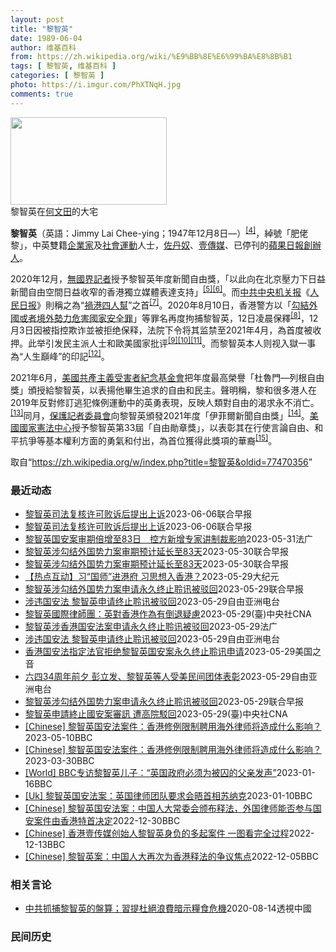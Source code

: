 ```yaml
---
layout: post
title: "黎智英"
date: 1989-06-04
author: 维基百科
from: https://zh.wikipedia.org/wiki/%E9%BB%8E%E6%99%BA%E8%8B%B1
tags: [ 黎智英, 维基百科 ]
categories: [ 黎智英 ]
photo: https://i.imgur.com/PhXTNqH.jpg
comments: true
---
```

<div class="mw-parser-output"><div id="noteTA-97071178" class="noteTA"><div class="noteTA-group"><div data-noteta-group-source="module" data-noteta-group="IT"></div></div><div class="noteTA-local"><div data-noteta-code="zh:巧克力; zh-tw:巧克力; zh-hk:朱古力; zh-cn:巧克力;"></div><div data-noteta-code="zh-tw:黑道; zh-hk:黑社會; zh-cn:黑社会;"></div><div data-noteta-code="zh-tw:飯店; zh-hk:酒店; zh-cn:饭店;"></div><div data-noteta-code="zh-tw:伍佛維茲; zh-hk:沃夫維茲 ;zh-cn:沃尔福威茨;"></div></div></div>

<div class="thumb tright"><div class="thumbinner" style="width:252px;"><a href="/wiki/File:Jimmy_Lai_Chee-ying_home_in_Ho_Man_Tin_20200418.png" class="image"><img src="//upload.wikimedia.org/wikipedia/commons/thumb/9/9f/Jimmy_Lai_Chee-ying_home_in_Ho_Man_Tin_20200418.png/250px-Jimmy_Lai_Chee-ying_home_in_Ho_Man_Tin_20200418.png" decoding="async" width="250" height="140" class="thumbimage" srcset="//upload.wikimedia.org/wikipedia/commons/thumb/9/9f/Jimmy_Lai_Chee-ying_home_in_Ho_Man_Tin_20200418.png/375px-Jimmy_Lai_Chee-ying_home_in_Ho_Man_Tin_20200418.png 1.5x, //upload.wikimedia.org/wikipedia/commons/thumb/9/9f/Jimmy_Lai_Chee-ying_home_in_Ho_Man_Tin_20200418.png/500px-Jimmy_Lai_Chee-ying_home_in_Ho_Man_Tin_20200418.png 2x" data-file-width="861" data-file-height="481"></a>  <div class="thumbcaption"><div class="magnify"><a href="/wiki/File:Jimmy_Lai_Chee-ying_home_in_Ho_Man_Tin_20200418.png" class="internal" title="放大"></a></div>黎智英在<a href="/wiki/%E4%BD%95%E6%96%87%E7%94%B0" title="何文田">何文田</a>的大宅</div></div></div>
<p><b>黎智英</b>（英語：<span lang="en">Jimmy Lai Chee-ying</span>；1947年12月8日<span class="useeditintro" title="Template:BLP editintro">—</span>）<sup id="cite_ref-7" class="reference"><a href="#cite_note-7">[4]</a></sup>，綽號「肥佬黎」，中英雙籍<a href="/wiki/%E4%BC%81%E4%B8%9A%E5%AE%B6" title="企业家">企業家</a>及<a href="/wiki/%E7%A4%BE%E6%9C%83%E9%81%8B%E5%8B%95" title="社會運動">社會運動</a>人士，<a href="/wiki/%E4%BD%90%E4%B8%B9%E5%A5%B4" title="佐丹奴">佐丹奴</a>、<a href="/wiki/%E5%A3%B9%E5%82%B3%E5%AA%92" title="壹傳媒">壹傳媒</a>、已停刊的<a href="/wiki/%E8%98%8B%E6%9E%9C%E6%97%A5%E5%A0%B1_(%E9%A6%99%E6%B8%AF)" title="蘋果日報 (香港)">蘋果日報</a><a href="/wiki/%E5%89%B5%E8%BE%A6%E4%BA%BA" class="mw-redirect" title="創辦人">創辦人</a>。
</p><p>2020年12月，<a href="/wiki/%E7%84%A1%E5%9C%8B%E7%95%8C%E8%A8%98%E8%80%85" class="mw-redirect" title="無國界記者">無國界記者</a>授予黎智英年度新聞自由獎，「以此向在北京壓力下日益新聞自由空間日益收窄的香港獨立媒體表達支持」<sup id="cite_ref-8" class="reference"><a href="#cite_note-8">[5]</a></sup><sup id="cite_ref-9" class="reference"><a href="#cite_note-9">[6]</a></sup>。而<a href="/wiki/%E4%B8%AD%E5%85%B1%E4%B8%AD%E5%A4%AE%E6%9C%BA%E5%85%B3%E6%8A%A5" title="中共中央机关报">中共中央机关报</a>《<a href="/wiki/%E4%BA%BA%E6%B0%91%E6%97%A5%E6%8A%A5" title="人民日报">人民日报</a>》則稱之為“<a href="/wiki/%E7%A5%B8%E6%B8%AF%E5%9B%9B%E4%BA%BA%E5%B8%AE" title="祸港四人帮">禍港四人幫</a>”之首<sup id="cite_ref-王平2019_10-0" class="reference"><a href="#cite_note-王平2019-10">[7]</a></sup>。2020年8月10日，香港警方以「<a href="/wiki/%E4%B8%AD%E8%8F%AF%E4%BA%BA%E6%B0%91%E5%85%B1%E5%92%8C%E5%9C%8B%E9%A6%99%E6%B8%AF%E7%89%B9%E5%88%A5%E8%A1%8C%E6%94%BF%E5%8D%80%E7%B6%AD%E8%AD%B7%E5%9C%8B%E5%AE%B6%E5%AE%89%E5%85%A8%E6%B3%95" title="中華人民共和國香港特別行政區維護國家安全法">勾結外國或者境外勢力危害國家安全罪</a>」等罪名再度拘捕黎智英，12日凌晨保釋<sup id="cite_ref-auto_11-0" class="reference"><a href="#cite_note-auto-11">[8]</a></sup>，12月3日因被指控欺诈並被拒绝保释，法院下令将其监禁至2021年4月，為首度被收押。此举引发民主派人士和歐美國家批评<sup id="cite_ref-12" class="reference"><a href="#cite_note-12">[9]</a></sup><sup id="cite_ref-13" class="reference"><a href="#cite_note-13">[10]</a></sup><sup id="cite_ref-over100_14-0" class="reference"><a href="#cite_note-over100-14">[11]</a></sup>。而黎智英本人则视入獄一事為“人生巔峰”的印記<sup id="cite_ref-15" class="reference"><a href="#cite_note-15">[12]</a></sup>。
</p><p>2021年6月，<a href="/wiki/%E5%85%B1%E7%94%A2%E4%B8%BB%E7%BE%A9%E5%8F%97%E9%9B%A3%E8%80%85%E7%B4%80%E5%BF%B5%E5%9F%BA%E9%87%91%E6%9C%83" title="共產主義受難者紀念基金會">美國共產主義受害者紀念基金會</a>把年度最高榮譽「杜魯門—列根自由獎」頒授給黎智英，以表揚他畢生追求的自由和民主。聲明稱，黎和很多港人在2019年反對修訂逃犯條例運動中的英勇表現，反映人類對自由的渴求永不消亡。<sup id="cite_ref-16" class="reference"><a href="#cite_note-16">[13]</a></sup>同月，<a href="/wiki/%E4%BF%9D%E8%AD%B7%E8%A8%98%E8%80%85%E5%A7%94%E5%93%A1%E6%9C%83" title="保護記者委員會">保護記者委員會</a>向黎智英頒發2021年度「伊菲爾新聞自由獎」<sup id="cite_ref-17" class="reference"><a href="#cite_note-17">[14]</a></sup>。<a href="/wiki/%E5%9C%8B%E5%AE%B6%E6%86%B2%E6%B3%95%E4%B8%AD%E5%BF%83" title="國家憲法中心">美國國家憲法中心</a>授予黎智英第33屆「自由勛章獎」，以表彰其在行使言論自由、和平抗爭等基本權利方面的勇氣和付出，為首位獲得此獎項的華裔<sup id="cite_ref-18" class="reference"><a href="#cite_note-18">[15]</a></sup>。
</p>
</div><!--esi <esi:include src="/esitest-fa8a495983347898/content" /> --><noscript><img src="//zh.wikipedia.org/wiki/Special:CentralAutoLogin/start?type=1x1" alt="" title="" width="1" height="1" style="border: none; position: absolute;"></noscript>
<div class="printfooter" data-nosnippet="">取自“<a dir="ltr" href="https://zh.wikipedia.org/w/index.php?title=黎智英&amp;oldid=77470356">https://zh.wikipedia.org/w/index.php?title=黎智英&amp;oldid=77470356</a>”</div><div id="recent-news"><h3>最近动态</h3><ul><li><a href="https://nodebe4.github.io/waimei/2023-06-06/%E9%BB%8E%E6%99%BA%E8%8B%B1%E5%8F%B8%E6%B3%95%E5%A4%8D%E6%A0%B8%E8%AE%B8%E5%8F%AF%E8%B4%A5%E8%AF%89%E5%90%8E%E6%8F%90%E5%87%BA%E4%B8%8A%E8%AF%89" title="黎智英司法复核许可败诉后提出上诉—— 香港高院上月拒批香港壹传媒集团创办人黎智英司法复核许可后，黎智英6月1日提出上诉，案件暂时未有聆讯排期。 据香港星岛网报道，黎智英早前入禀香港高等法院，要求...">黎智英司法复核许可败诉后提出上诉</a><time>2023-06-06</time><a class="tag">联合早报</a></li>
<li><a href="https://nodebe4.github.io/waimei/2023-06-06/%E9%BB%8E%E6%99%BA%E8%8B%B1%E5%8F%B8%E6%B3%95%E5%A4%8D%E6%A0%B8%E8%AE%B8%E5%8F%AF%E8%B4%A5%E8%AF%89%E5%90%8E%E6%8F%90%E5%87%BA%E4%B8%8A%E8%AF%89" title="黎智英司法复核许可败诉后提出上诉—— 香港高院上月拒批香港壹传媒集团创办人黎智英司法复核许可后，黎智英6月1日提出上诉，案件暂时未有聆讯排期。 据香港星岛网报道，黎智英早前入禀香港高等法院，要求...">黎智英司法复核许可败诉后提出上诉</a><time>2023-06-06</time><a class="tag">联合早报</a></li>
<li><a href="https://nodebe4.github.io/waimei/2023-05-31/%E9%BB%8E%E6%99%BA%E8%8B%B1%E5%9B%BD%E5%AE%89%E6%A1%88%E5%AE%A1%E6%9C%9F%E5%80%8D%E5%A2%9E%E8%87%B383%E6%97%A5-%E6%8E%A7%E6%96%B9%E6%96%B0%E5%A2%9E%E4%B8%93%E5%AE%B6%E8%AE%B2%E5%88%B6%E8%A3%81%E5%BD%B1%E5%93%8D" title="黎智英国安案审期倍增至83日　控方新增专家讲制裁影响—— 31/05/2023 - 10:38 中美因《港区国安法》打击香港人权而各自发起制裁行动，壹传媒创办人黎智英被控触犯国安法的勾结外国势力...">黎智英国安案审期倍增至83日　控方新增专家讲制裁影响</a><time>2023-05-31</time><a class="tag">法广</a></li>
<li><a href="https://nodebe4.github.io/waimei/2023-05-30/%E9%BB%8E%E6%99%BA%E8%8B%B1%E6%B6%89%E5%8B%BE%E7%BB%93%E5%A4%96%E5%9B%BD%E5%8A%BF%E5%8A%9B%E6%A1%88%E5%AE%A1%E6%9C%9F%E9%A2%84%E8%AE%A1%E5%BB%B6%E9%95%BF%E8%87%B383%E5%A4%A9" title="黎智英涉勾结外国势力案审期预计延长至83天—— 香港壹传媒创办人黎智英涉嫌串谋勾结外国势力案星期二（5月30日）在高等法院进行案件管理聆讯。此案9月25日开审，审期原本预计40天，各方经商讨后预...">黎智英涉勾结外国势力案审期预计延长至83天</a><time>2023-05-30</time><a class="tag">联合早报</a></li>
<li><a href="https://nodebe4.github.io/waimei/2023-05-30/%E9%BB%8E%E6%99%BA%E8%8B%B1%E6%B6%89%E5%8B%BE%E7%BB%93%E5%A4%96%E5%9B%BD%E5%8A%BF%E5%8A%9B%E6%A1%88%E5%AE%A1%E6%9C%9F%E9%A2%84%E8%AE%A1%E5%BB%B6%E9%95%BF%E8%87%B383%E5%A4%A9" title="黎智英涉勾结外国势力案审期预计延长至83天—— 香港壹传媒创办人黎智英涉嫌串谋勾结外国势力案星期二（5月30日）在高等法院进行案件管理聆讯。此案9月25日开审，审期原本预计40天，各方经商讨后预...">黎智英涉勾结外国势力案审期预计延长至83天</a><time>2023-05-30</time><a class="tag">联合早报</a></li>
<li><a href="https://nodebe4.github.io/waimei/2023-05-29/%E7%83%AD%E7%82%B9%E4%BA%92%E5%8A%A8-%E4%B9%A0-%E5%9B%BD%E5%B8%88-%E8%BF%9B%E6%B8%AF%E5%BA%9C-%E4%B9%A0%E6%80%9D%E6%83%B3%E5%85%A5%E9%A6%99%E6%B8%AF" title="【热点互动】习“国师”进港府 习思想入香港？—— 【大纪元2023年05月30日讯】习近平“国师”进港府，“习思想”入侵香港？香港公民党自行解散，中共会善罢甘休？黎智英质疑司法存不公，国安法官驳...">【热点互动】习“国师”进港府 习思想入香港？</a><time>2023-05-29</time><a class="tag">大纪元</a></li>
<li><a href="https://nodebe4.github.io/waimei/2023-05-29/%E9%BB%8E%E6%99%BA%E8%8B%B1%E6%B6%89%E5%8B%BE%E7%BB%93%E5%A4%96%E5%9B%BD%E5%8A%BF%E5%8A%9B%E6%A1%88%E7%94%B3%E8%AF%B7%E6%B0%B8%E4%B9%85%E7%BB%88%E6%AD%A2%E8%81%86%E8%AE%AF%E8%A2%AB%E9%A9%B3%E5%9B%9E" title="黎智英涉勾结外国势力案申请永久终止聆讯被驳回—— 香港壹传媒创办人黎智英涉嫌串谋勾结外国势力案件将于9月开审，辩方早前申请永久终止聆讯。三名《香港国安法》指定法官星期一（5月29日）颁布书面判词...">黎智英涉勾结外国势力案申请永久终止聆讯被驳回</a><time>2023-05-29</time><a class="tag">联合早报</a></li>
<li><a href="https://nodebe4.github.io/waimei/2023-05-29/%E6%B6%89%E8%BF%9D%E5%9B%BD%E5%AE%89%E6%B3%95-%E9%BB%8E%E6%99%BA%E8%8B%B1%E7%94%B3%E8%AF%B7%E7%BB%88%E6%AD%A2%E8%81%86%E8%AE%AF%E8%A2%AB%E9%A9%B3%E5%9B%9E" title="涉违国安法 黎智英申请终止聆讯被驳回—— 香港壹传媒创办人黎智英（中）2020年12月被捕入监服刑 美联社资料图 涉及多宗港版国安法案件的香港壹传媒创办人黎智英申请终止聆讯被驳回。香港高等法院强...">涉违国安法 黎智英申请终止聆讯被驳回</a><time>2023-05-29</time><a class="tag">自由亚洲电台</a></li>
<li><a href="https://nodebe4.github.io/waimei/2023-05-29/%E9%BB%8E%E6%99%BA%E8%8B%B1%E5%9C%8B%E9%9A%9B%E5%BE%8B%E5%B8%AB%E5%9C%98-%E8%8B%B1%E5%B0%8D%E9%A6%99%E6%B8%AF%E4%BD%9C%E7%82%BA%E6%9C%89%E5%80%92%E9%80%80%E7%96%91%E6%85%AE" title="黎智英國際律師團：英對香港作為有倒退疑慮—— 壹傳媒集團創辦人、英國公民黎智英2023年稍晚將依港區國安法受審。領導黎智英國際律師團隊的蓋拉格（左1）認為，英國政府在維護香港自由民主上有倒退疑慮...">黎智英國際律師團：英對香港作為有倒退疑慮</a><time>2023-05-29</time><a class="tag">(臺)中央社CNA</a></li>
<li><a href="https://nodebe4.github.io/waimei/2023-05-29/%E9%BB%8E%E6%99%BA%E8%8B%B1%E6%B6%89%E9%A6%99%E6%B8%AF%E5%9B%BD%E5%AE%89%E6%B3%95%E6%A1%88%E7%94%B3%E8%AF%B7%E6%B0%B8%E4%B9%85%E7%BB%88%E6%AD%A2%E8%81%86%E8%AE%AF%E8%A2%AB%E9%A9%B3%E5%9B%9E" title="黎智英涉香港国安法案申请永久终止聆讯被驳回—— 29/05/2023 - 20:28 香港壹传媒创办人黎智英涉《香港国安法》，被控“串谋勾结外国或者境外势力危害国家安全罪”一案，将于9月25日开...">黎智英涉香港国安法案申请永久终止聆讯被驳回</a><time>2023-05-29</time><a class="tag">法广</a></li>
<li><a href="https://nodebe4.github.io/waimei/2023-05-29/%E6%B6%89%E8%BF%9D%E5%9B%BD%E5%AE%89%E6%B3%95-%E9%BB%8E%E6%99%BA%E8%8B%B1%E7%94%B3%E8%AF%B7%E7%BB%88%E6%AD%A2%E8%81%86%E8%AE%AF%E8%A2%AB%E9%A9%B3%E5%9B%9E" title="涉违国安法 黎智英申请终止聆讯被驳回—— 香港壹传媒创办人黎智英（中）2020年12月被捕入监服刑 美联社资料图 涉及多宗港版国安法案件的香港壹传媒创办人黎智英申请终止聆讯被驳回。香港高等法院强...">涉违国安法 黎智英申请终止聆讯被驳回</a><time>2023-05-29</time><a class="tag">自由亚洲电台</a></li>
<li><a href="https://nodebe4.github.io/waimei/2023-05-29/%E9%A6%99%E6%B8%AF%E5%9B%BD%E5%AE%89%E6%B3%95%E6%8C%87%E5%AE%9A%E6%B3%95%E5%AE%98%E6%8B%92%E7%BB%9D%E9%BB%8E%E6%99%BA%E8%8B%B1%E5%9B%BD%E5%AE%89%E6%A1%88%E6%B0%B8%E4%B9%85%E7%BB%88%E6%AD%A2%E8%81%86%E8%AE%AF%E7%94%B3%E8%AF%B7" title="香港国安法指定法官拒绝黎智英国安案永久终止聆讯申请—— Mon, 29 May 2023 14:53:15 GMT 资料照 - 香港著名媒体人士、前香港壹传媒创办人黎智英。 香港三名国安法指定法...">香港国安法指定法官拒绝黎智英国安案永久终止聆讯申请</a><time>2023-05-29</time><a class="tag">美国之音</a></li>
<li><a href="https://nodebe4.github.io/waimei/2023-05-29/%E5%85%AD%E5%9B%9B34%E5%91%A8%E5%B9%B4%E5%89%8D%E5%A4%95-%E5%BD%AD%E7%AB%8B%E5%8F%91-%E9%BB%8E%E6%99%BA%E8%8B%B1%E7%AD%89%E4%BA%BA%E5%8F%97%E7%BE%8E%E6%B0%91%E9%97%B4%E5%9B%A2%E4%BD%93%E8%A1%A8%E5%BD%B0" title="六四34周年前夕 彭立发、黎智英等人受美民间团体表彰—— 本次活动的海报。（视觉艺术家协会提供） Photo: RFA 在六四事件三十四周年到来之际，北京四通桥抗议者彭立发、香港壹传媒创办人黎智...">六四34周年前夕 彭立发、黎智英等人受美民间团体表彰</a><time>2023-05-29</time><a class="tag">自由亚洲电台</a></li>
<li><a href="https://nodebe4.github.io/waimei/2023-05-29/%E9%BB%8E%E6%99%BA%E8%8B%B1%E6%B6%89%E5%8B%BE%E7%BB%93%E5%A4%96%E5%9B%BD%E5%8A%BF%E5%8A%9B%E6%A1%88%E7%94%B3%E8%AF%B7%E6%B0%B8%E4%B9%85%E7%BB%88%E6%AD%A2%E8%81%86%E8%AE%AF%E8%A2%AB%E9%A9%B3%E5%9B%9E" title="黎智英涉勾结外国势力案申请永久终止聆讯被驳回—— 香港壹传媒创办人黎智英涉嫌串谋勾结外国势力案件将于9月开审，辩方早前申请永久终止聆讯。三名《香港国安法》指定法官星期一（5月29日）颁布书面判词...">黎智英涉勾结外国势力案申请永久终止聆讯被驳回</a><time>2023-05-29</time><a class="tag">联合早报</a></li>
<li><a href="https://nodebe4.github.io/waimei/2023-05-29/%E9%BB%8E%E6%99%BA%E8%8B%B1%E7%94%B3%E8%AB%8B%E7%B5%82%E6%AD%A2%E5%9C%8B%E5%AE%89%E6%A1%88%E5%AF%A9%E8%A8%8A-%E9%81%AD%E9%AB%98%E9%99%A2%E9%A7%81%E5%9B%9E" title="黎智英申請終止國安案審訊 遭高院駁回—— （中央社記者張謙香港29日電）香港壹傳媒創辦人黎智英涉嫌串謀勾結外國勢力的案件將於9月開審，他先前申請永久終止聆訊，但高等法院今天頒布書面判詞，駁回有關...">黎智英申請終止國安案審訊 遭高院駁回</a><time>2023-05-29</time><a class="tag">(臺)中央社CNA</a></li>
<li><a href="https://nodebe4.github.io/waimei/2023-05-10/Chinese-%E9%BB%8E%E6%99%BA%E8%8B%B1%E5%9B%BD%E5%AE%89%E6%B3%95%E6%A1%88%E4%BB%B6-%E9%A6%99%E6%B8%AF%E4%BF%AE%E4%BE%8B%E9%99%90%E5%88%B6%E8%81%98%E7%94%A8%E6%B5%B7%E5%A4%96%E5%BE%8B%E5%B8%88%E5%B0%86%E9%80%A0%E6%88%90%E4%BB%80%E4%B9%88%E5%BD%B1%E5%93%8D" title="[Chinese] 黎智英国安法案件：香港修例限制聘用海外律师将造成什么影响？—— 黎智英国安法案件：香港修例限制聘用海外律师将造成什么影响？ 2023年3月31日 最近更新： 2023年5月1...">[Chinese] 黎智英国安法案件：香港修例限制聘用海外律师将造成什么影响？</a><time>2023-05-10</time><a class="tag">BBC</a></li>
<li><a href="https://nodebe4.github.io/waimei/2023-03-30/Chinese-%E9%BB%8E%E6%99%BA%E8%8B%B1%E5%9B%BD%E5%AE%89%E6%B3%95%E6%A1%88%E4%BB%B6-%E9%A6%99%E6%B8%AF%E4%BF%AE%E4%BE%8B%E9%99%90%E5%88%B6%E8%81%98%E7%94%A8%E6%B5%B7%E5%A4%96%E5%BE%8B%E5%B8%88%E5%B0%86%E9%80%A0%E6%88%90%E4%BB%80%E4%B9%88%E5%BD%B1%E5%93%8D" title="[Chinese] 黎智英国安法案件：香港修例限制聘用海外律师将造成什么影响？—— 黎智英国安法案件：香港修例限制聘用海外律师将造成什么影响？ 2023年3月31日 图像来源，Reuters 图...">[Chinese] 黎智英国安法案件：香港修例限制聘用海外律师将造成什么影响？</a><time>2023-03-30</time><a class="tag">BBC</a></li>
<li><a href="https://nodebe4.github.io/waimei/2023-01-16/World-BBC%E4%B8%93%E8%AE%BF%E9%BB%8E%E6%99%BA%E8%8B%B1%E5%84%BF%E5%AD%90-%E8%8B%B1%E5%9B%BD%E6%94%BF%E5%BA%9C%E5%BF%85%E9%A1%BB%E4%B8%BA%E8%A2%AB%E5%9B%9A%E7%9A%84%E7%88%B6%E4%BA%B2%E5%8F%91%E5%A3%B0" title="[World] BBC专访黎智英儿子：“英国政府必须为被囚的父亲发声”—— BBC专访黎智英儿子：“英国政府必须为被囚的父亲发声” 你的器材不支持播放多媒体材料 BBC专访黎智英儿子：“英国政府...">[World] BBC专访黎智英儿子：“英国政府必须为被囚的父亲发声”</a><time>2023-01-16</time><a class="tag">BBC</a></li>
<li><a href="https://nodebe4.github.io/waimei/2023-01-10/Uk-%E9%BB%8E%E6%99%BA%E8%8B%B1%E5%9B%BD%E5%AE%89%E6%B3%95%E6%A1%88-%E8%8B%B1%E5%9B%BD%E5%BE%8B%E5%B8%88%E5%9B%A2%E9%98%9F%E8%A6%81%E6%B1%82%E4%BC%9A%E6%99%A4%E9%A6%96%E7%9B%B8%E8%8B%8F%E7%BA%B3%E5%85%8B" title="[Uk] 黎智英国安法案：英国律师团队要求会晤首相苏纳克—— 黎智英国安法案：英国律师团队要求会晤首相苏纳克 丹尼（Danny Vincent） BBC记者　香港报道 2023年1月10日 图像...">[Uk] 黎智英国安法案：英国律师团队要求会晤首相苏纳克</a><time>2023-01-10</time><a class="tag">BBC</a></li>
<li><a href="https://nodebe4.github.io/waimei/2022-12-30/Chinese-%E9%BB%8E%E6%99%BA%E8%8B%B1%E5%9B%BD%E5%AE%89%E6%B3%95%E6%A1%88-%E4%B8%AD%E5%9B%BD%E4%BA%BA%E5%A4%A7%E5%B8%B8%E5%A7%94%E4%BC%9A%E9%A2%81%E5%B8%83%E9%87%8A%E6%B3%95-%E5%A4%96%E5%9B%BD%E5%BE%8B%E5%B8%88%E8%83%BD%E5%90%A6%E5%8F%82%E4%B8%8E%E5%9B%BD%E5%AE%89%E6%A1%88%E4%BB%B6%E7%94%B1%E9%A6%99%E6%B8%AF%E7%89%B9%E9%A6%96%E5%86%B3%E5%AE%9A" title="[Chinese] 黎智英国安法案：中国人大常委会颁布释法，外国律师能否参与国安案件由香港特首决定—— 黎智英国安法案：中国人大常委会颁布释法，外国律师能否参与国安案件由香港特首决定 2022年...">[Chinese] 黎智英国安法案：中国人大常委会颁布释法，外国律师能否参与国安案件由香港特首决定</a><time>2022-12-30</time><a class="tag">BBC</a></li>
<li><a href="https://nodebe4.github.io/waimei/2022-12-13/Chinese-%E9%A6%99%E6%B8%AF%E5%A3%B9%E4%BC%A0%E5%AA%92%E5%88%9B%E5%A7%8B%E4%BA%BA%E9%BB%8E%E6%99%BA%E8%8B%B1%E8%BA%AB%E8%B4%9F%E7%9A%84%E5%A4%9A%E8%B5%B7%E6%A1%88%E4%BB%B6-%E4%B8%80%E5%9B%BE%E7%9C%8B%E5%AE%8C%E5%85%A8%E8%BF%87%E7%A8%8B" title="[Chinese] 香港壹传媒创始人黎智英身负的多起案件 一图看完全过程—— 香港壹传媒创始人黎智英身负的多起案件 一图看完全过程 2022年12月10日 最近更新： 2022年12月13日 图...">[Chinese] 香港壹传媒创始人黎智英身负的多起案件 一图看完全过程</a><time>2022-12-13</time><a class="tag">BBC</a></li>
<li><a href="https://nodebe4.github.io/waimei/2022-12-05/Chinese-%E9%BB%8E%E6%99%BA%E8%8B%B1%E6%A1%88-%E4%B8%AD%E5%9B%BD%E4%BA%BA%E5%A4%A7%E5%86%8D%E6%AC%A1%E4%B8%BA%E9%A6%99%E6%B8%AF%E9%87%8A%E6%B3%95%E7%9A%84%E4%BA%89%E8%AE%AE%E7%84%A6%E7%82%B9" title="[Chinese] 黎智英案：中国人大再次为香港释法的争议焦点—— 黎智英案：中国人大再次为香港释法的争议焦点 2022年12月6日 图像来源，EPA 图像加注文字， 黎智英自2020年底起被收...">[Chinese] 黎智英案：中国人大再次为香港释法的争议焦点</a><time>2022-12-05</time><a class="tag">BBC</a></li>
</ul></div><div id="open-opinion"><h3>相关言论</h3><ul><li><a href="https://nodebe4.github.io/opinion/2020-08-14/%E4%B8%AD%E5%85%B1%E6%8A%93%E6%8D%95%E9%BB%8E%E6%99%BA%E8%8B%B1%E7%9A%84%E7%9B%A4%E7%AE%97-%E7%BF%92%E6%8F%90%E6%9D%9C%E7%B5%95%E6%B5%AA%E8%B2%BB%E6%9A%97%E7%A4%BA%E7%B3%A7%E9%A3%9F%E5%8D%B1%E6%A9%9F/" title="透視中國">中共抓捕黎智英的盤算；習提杜絕浪費暗示糧食危機</a><time>2020-08-14</time><a class="tag">透視中國</a></li>
</ul></div><div id="mjls-record"><h3>民间历史</h3><ul></ul></div>